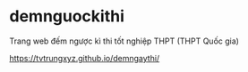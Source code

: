 # demnguockithi

Trang web đếm ngược kì thi tốt nghiệp THPT (THPT Quốc gia)

https://tvtrungxyz.github.io/demngaythi/
